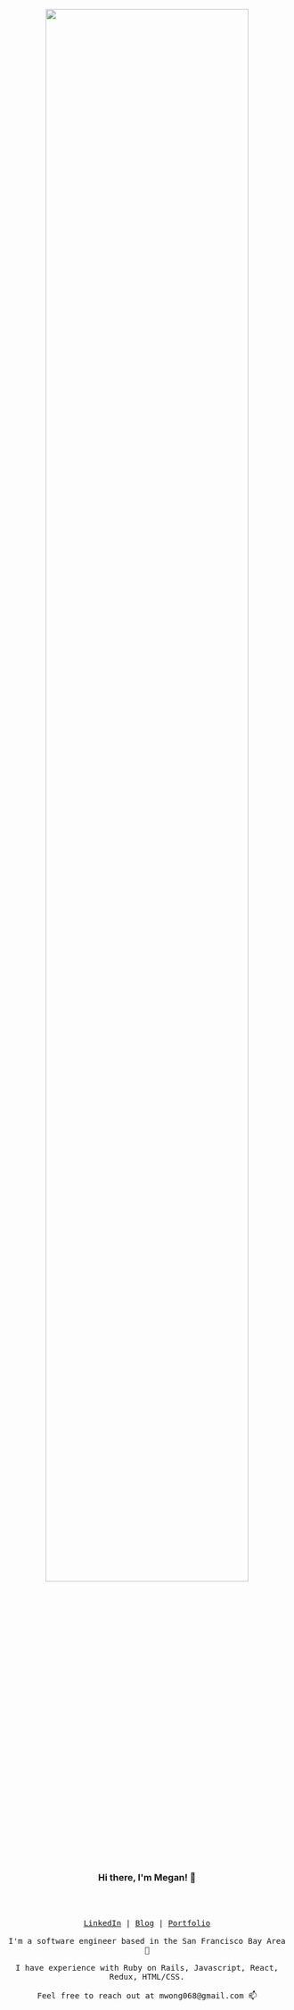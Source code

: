 <!--   <img src="https://dev-to-uploads.s3.amazonaws.com/i/yjlv4r95z1c98p7a2n1g.png" width="100%"><br><br> -->
<!--   <img src="https://dev-to-uploads.s3.amazonaws.com/i/9tmlj7mbzhc4ku83kmhj.png" width="85%"><br><br> -->
  <p align="center">
  <img src="https://dev-to-uploads.s3.amazonaws.com/i/zjzhguzx33faka4wixgb.png" width="85%">
  </p>
  <h3 align="center">Hi there, I'm Megan! 👋</h3>
  <br><br>
  <p align="center"><samp>
    <a href="https://www.linkedin.com/in/mwong068/">LinkedIn</a> |
    <a href="https://dev.to/mwong068/">Blog</a> |
    <a href="https://megan-wong.com">Portfolio</a>
    <br><br>
    I'm a software engineer based in the San Francisco Bay Area 🌉
    <br><br>
    I have experience with Ruby on Rails, Javascript, React, Redux, HTML/CSS.
    <br><br>
    Feel free to reach out at mwong068@gmail.com 📫 
    <br><br>
  </samp></p>

<!--
**mwong068/mwong068** is a ✨ _special_ ✨ repository because its `README.md` (this file) appears on your GitHub profile.

Here are some ideas to get you started:

- 🔭 I’m currently working on ...
- 🌱 I’m currently learning ...
- 👯 I’m looking to collaborate on ...
- 🤔 I’m looking for help with ...
- 💬 Ask me about ...
- 📫 How to reach me: ...
- 😄 Pronouns: ...
- ⚡ Fun fact: ...
-->
